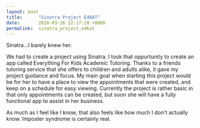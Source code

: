 ```yaml
---
layout: post
title:      "Sinatra Project E4KAT"
date:       2020-03-26 22:17:28 +0000
permalink:  sinatra_project_e4kat
---
```


Sinatra...I barely knew her. 

We had to create a project using Sinatra. I took that oppurtunity to create an app called Everything For Kids Academic Tutoring. Thanks to a friends tutoring service that she offers to children and adults alike, it gave my project guidance and focus. My main goal when starting this project would be for her to have a place to view the appointments that were created, and keep on a schedule for easy viewing. Currently the project is rather basic in that only appointments can be created, but soon she will have a fully functional app to assist in her business. 

As much as I feel like I know, that also feels like how much I don't actually know. Imposter syndrome is certainly real.
